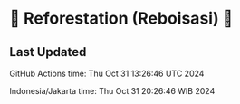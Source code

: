 
# 🌳 Reforestation (Reboisasi) 🌲

## Last Updated

GitHub Actions time: Thu Oct 31 13:26:46 UTC 2024

Indonesia/Jakarta time: Thu Oct 31 20:26:46 WIB 2024
